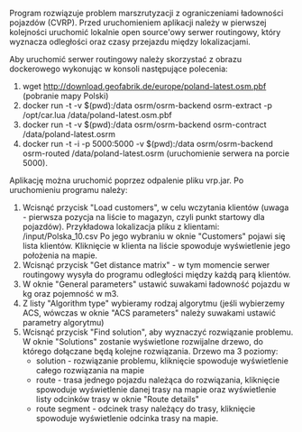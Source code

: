 Program rozwiązuje problem marszrutyzacji z ograniczeniami ładowności pojazdów (CVRP). Przed uruchomieniem aplikacji należy w pierwszej kolejności uruchomić lokalnie open source'owy serwer routingowy, który wyznacza odległości oraz czasy przejazdu między lokalizacjami. 

Aby uruchomić serwer routingowy należy skorzystać z obrazu dockerowego wykonując w konsoli następujące polecenia:
  1) wget http://download.geofabrik.de/europe/poland-latest.osm.pbf (pobranie mapy Polski)
  2) docker run -t -v $(pwd):/data osrm/osrm-backend osrm-extract -p /opt/car.lua /data/poland-latest.osm.pbf
  3) docker run -t -v $(pwd):/data osrm/osrm-backend osrm-contract /data/poland-latest.osrm
  4) docker run -t -i -p 5000:5000 -v $(pwd):/data osrm/osrm-backend osrm-routed /data/poland-latest.osrm (uruchomienie serwera na porcie 5000).
  
Aplikację można uruchomić poprzez odpalenie pliku vrp.jar. Po uruchomieniu programu należy:
  1) Wcisnąć przycisk "Load customers", w celu wczytania klientów (uwaga - pierwsza pozycja na liście to magazyn, czyli punkt startowy dla pojazdów). Przykładowa lokalizacja pliku z klientami: /input/Polska_10.csv
  Po jego wybraniu w oknie "Customers" pojawi się lista klientów. Kliknięcie w klienta na liście spowoduje wyświetlenie jego położenia na mapie.
  2) Wcisnąć przycisk "Get distance matrix" - w tym momencie serwer routingowy wysyła do programu odległości między każdą parą klientów.
  3) W oknie "General parameters" ustawić suwakami ładowność pojazdu w kg oraz pojemność w m3.
  4) Z listy "Algorithm type" wybieramy rodzaj algorytmu (jeśli wybierzemy ACS, wówczas w oknie "ACS parameters" należy suwakami ustawić parametry algorytmu)
  5) Wcisnąć przycisk "Find solution", aby wyznaczyć rozwiązanie problemu. W oknie "Solutions" zostanie wyświetlone rozwijalne drzewo, do którego dołączane będą kolejne rozwiązania. Drzewo ma 3 poziomy:
      - solution - rozwiązanie problemu, kliknięcie spowoduje wyświetlenie całego rozwiązania na mapie
      - route - trasa jednego pojazdu należąca do rozwiązania, kliknięcie spowoduje wyświetlenie danej trasy na mapie oraz wyświetlenie listy odcinków trasy w oknie "Route details"
      - route segment - odcinek trasy należący do trasy, kliknięcie spowoduje wyświetlenie odcinka trasy na mapie.
